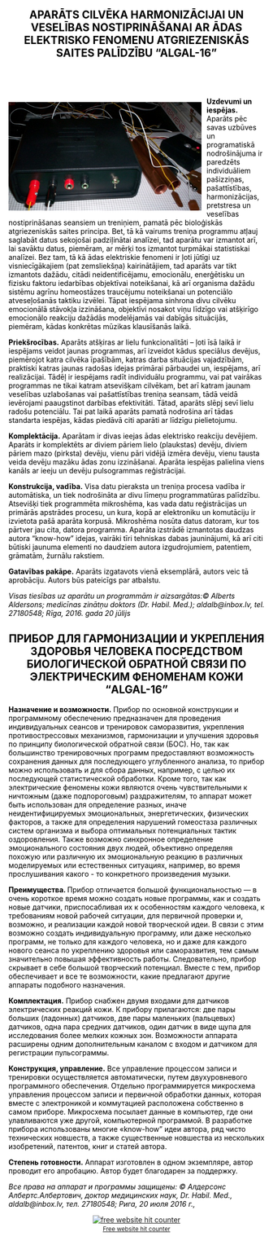 




<!DOCTYPE html>

<html lang="en">

<head>

<meta charset="utf-8">
<title>ALGAL16</title>
<meta name="ALGAL16">
<!--[if lt IE 9]>
<script src="//html5shim.googlecode.com/svn/trunk/html5.js"></script>
<![endif]-->

<style>
html { color: black; background-color: white; text-align: center; font-family: times-new-roman; }
body { width: 990px; margin: 0 auto 0 auto; text-align: left; padding: 5px; }
header { width: 100%; display: table; }
article { width: 600px; float: center;  display: table; color: black;}
nav { width: 330px; float: left; display: table; }
body { background-color: white; }
header { background-color: white; color: grey; text-align: center; }
nav { background-color: white; text-    padding: 10px;
}

h2 {
    text-align: center;
}
</style>

</head>

<body>
<header>
<h2 style="color: black; text-align: center;"> APARĀTS CILVĒKA HARMONIZĀCIJAI UN VESELĪBAS NOSTIPRINĀŠANAI AR ĀDAS ELEKTRISKO
FENOMENU ATGRIEZENISKĀS SAITES PALĪDZĪBU “ALGAL-16”</h2>
</header>
<p>

<img style="float: left; margin: 10px 10px 0px 0px; width: 380px;" src="algal16.png">
<p>

<b>Uzdevumi un iespējas.</b> Aparāts pēc savas uzbūves un programatiskā nodrošinājuma ir paredzēts individuāliem pašizziņas, pašattīstības,
harmonizācijas, pretstresa un veselības nostiprināšanas seansiem un treniņiem, pamatā pēc bioloģiskās atgriezeniskās
 saites principa. Bet, tā kā vairums treniņa programmu atļauj saglabāt datus sekojošai padziļinātai analīzei, tad aparātu var izmantot arī, 
lai savāktu datus, piemēram, ar mērķi tos izmantot turpmākai statistiskai analīzei. Bez tam, tā kā ādas elektriskie fenomeni ir ļoti jūtīgi 
uz visniecīgākajiem (pat zemsliekšņa) kairinātājiem, tad aparāts var tikt izmantots dažādu, citādi neidentificējamu, emocionālu,
 enerģētisku un fizisku faktoru iedarbības objektīvai noteikšanai, kā arī organisma dažādu sistēmu agrīnu homeostāzes traucējumu
 noteikšanai un potenciālo atveseļošanās taktiku izvēlei. Tāpat iespējama sinhrona divu cilvēku emocionālā stāvokļa izzināšana,
 objektīvi nosakot viņu līdzīgo vai atšķirīgo emocionālo reakciju dažādās modelējamās vai dabīgās situācijās, piemēram, kādas
 konkrētas mūzikas klausīšanās laikā.
</p><p>
<b>Priekšrocības.</b> Aparāts atšķiras ar lielu funkcionalitāti – ļoti īsā laikā ir iespējams veidot jaunas programmas, arī izveidot kādus speciālus
devējus, piemērojot katra cilvēka īpašībām, katras darba situācijas vajadzībām, praktiski katras jaunas radošas idejas primārai
 pārbaudei un, iespējams, arī realizācijai. Tādēļ ir iespējams radīt individuālu programmu, vai pat vairākas programmas ne tikai katram
 atsevišķam cilvēkam, bet arī katram jaunam veselības uzlabošanas vai pašattīstības treniņa seansam, tādā veidā ievērojami
 paaugstinot darbības efektivitāti. Tātad, aparāts slēpj sevī lielu radošu potenciālu. Tai pat laikā aparāts pamatā nodrošina arī tādas
 standarta iespējas, kādas piedāvā citi aparāti ar līdzīgu pielietojumu. 
</p><p>
<b>Komplektācija.</b> Aparātam ir divas ieejas ādas elektrisko reakciju devējiem. Aparāts ir komplektēts ar diviem pāriem lielo
 (plaukstas) devēju, diviem pāriem mazo (pirksta) devēju, vienu pāri vidējā izmēra devēju, vienu tausta veida devēju mazāku ādas
 zonu izzināšanai. Aparāta iespējas palielina viens kanāls ar ieeju un devēju pulsogrammas  reģistrācijai.
</p><p>
<b>Konstrukcija, vadība.</b> Visa datu pieraksta un treniņa procesa vadība ir automātiska, un tiek nodrošināta ar divu līmeņu
 programmatūras palīdzību. Atsevišķi tiek programmēta mikroshēma, kas vada datu reģistrācijas un primārās apstrādes
 procesu, un kura, kopā ar elektroniku un komutāciju ir izvietota pašā aparāta korpusā. Mikroshēma nosūta datus datoram,
 kur tos pārtver jau cita, datora programma. Aparāta izstrādē izmantotas daudzas autora “know-how” idejas, vairāki
 tīri tehniskas dabas jauninājumi, kā arī citi būtiski jaunuma elementi no daudziem autora izgudrojumiem, patentiem, grāmatām, žurnālu rakstiem.
</p><p>
<b>Gatavības pakāpe.</b> Aparāts izgatavots vienā eksemplārā, autors veic tā aprobāciju. Autors būs pateicīgs par atbalstu.
 </p><p>
<i>Visas tiesības uz aparātu un programmām ir aizsargātas:© Alberts Aldersons; medicīnas zinātņu doktors (Dr. Habil. Med.); 
aldalb@inbox.lv, tel. 27180548; Rīga, 2016. gada 20 jūlijs</i>
</p>

 <h2 style="color: black; text-align: center;"> ПРИБОР ДЛЯ ГАРМОНИЗАЦИИ И УКРЕПЛЕНИЯ ЗДОРОВЬЯ 
ЧЕЛОВЕКА ПОСРЕДСТВОМ БИОЛОГИЧЕСКОЙ ОБРАТНОЙ СВЯЗИ ПО
ЭЛЕКТРИЧЕСКИМ ФЕНОМЕНАМ КОЖИ “ALGAL-16”</h2>

<p>

<b>Назначение и возможности.</b> Прибор по основной конструкции и программному
обеспечению предназначен для проведения индивидуальных сеансов и тренировок
саморазвития, укрепления противострессовых механизмов, гармонизации и улучшения здоровья по
принципу биологической обратной связи (БОС). Но, так как большинство тренировочных программ
предоставляют возможность сохранения данных для последующего углубленного анализа, то прибор
можно использовать и для сбора данных, например, с целью их последующей статистической обработки. Кроме того, так как 
электрические феномены
кожи являются очень чувствительными к ничтожным (даже подпороговым) раздражителям, то
аппарат может быть использован для определение разных, иначе неидентифицируемых
эмоциональных, энергетических, физических факторов, а также для определения нарушений
гомеостаза различных систем организма и выбора оптимальных потенциальных тактик оздоровления.
Также возможно синхронное определение эмоционального состояния двух людей, объективно
определяя похожую или различную их эмоциональную реакцию в различных моделируемых или
естественных ситуациях, например, во время прослушивания какого - то конкретного произведения
музыки.
</p><p>
<b>Преимущества. </b> Прибор отличается большой функциональностью — в очень короткое время
можно создать новые программы, как и создать новые датчики, приспосабливая их к особенностям
каждого человека, к требованиям новой рабочей ситуации, для первичной проверки и, возможно, и
реализации каждой новой творческой идеи. В связи с этим возможно создать индивидуальную
программу, или даже несколько программ, не только для каждого человека, но и даже для каждого
нового сеанса по укреплению здоровья или саморазвития, тем самым значительно повышая
эффективность работы. Следовательно, прибор скрывает в себе большой творческий потенциал.
Вместе с тем, прибор обеспечивает и все те возможности, какие предлагают другие аппараты
подобного назначения.
</p><p>
<b>Комплектация.</b> Прибор снабжен двумя входами для датчиков электрических реакций кожи. К
прибору прилагаются: две пары больших (ладонных) датчиков, две пары маленьких (пальцевых)
датчиков, одна пара средних датчиков, один датчик в виде щупа для исследования более мелких
кожных зон. Возможности аппарата расширены одним дополнительным каналом с входом и датчиком
для регистрации пульсограммы.
</p><p>
<b>Конструкция, управление.</b> Все управление процессом записи и тренировки осуществляется
автоматически, путем двухуровневого программного обеспечения. Отдельно программируется
микросхема управления процессом записи и первичной обработки данных, которая вместе с
электроникой и коммутацией расположена собственно в самом приборе. Микросхема посылает
данные в компьютер, где они улавливаются уже другой, компьютерной программой. В разработке
прибора использованы многие «know-how” идеи автора, ряд чисто технических новшеств, а также
существенные новшества из нескольких изобретений, патентов, книг и статей автора.
</p><p>
<b>Степень готовности.</b> Аппарат изготовлен в одном экземпляре, автор
проводит его апробацию. Автор будет благодарен за поддержку.
 </p><p>
<i>Все права на аппарат и программы защищены: © Алдерсонс
Албертс.Албертович, доктор медицинских наук, Dr. Habil. Med.,
aldalb@inbox.lv, тел. 27180548; Рига, 20 июля 2016 г.,</i>

</p><p>
<div align='center'><a href='http://www.free-website-hit-counter.com'><img src='http://www.free-website-hit-counter.com/c.php?d=9&id=95763&s=29' border='0' title='free website hit counter'></a><br / ><small><a href='http://www.free-website-hit-counter.com' title="free website hit counter">Free website hit counter</a></small></div>
</p>

</p>
</div>

</body> 
</html>
